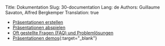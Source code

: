 Title: Dokumentation
Slug: 30-documentation
Lang: de
Authors: Guillaume Savaton, Alfred Bergkemper
Translation: true

* [Präsentationen erstellen](|filename|create.md)
* [Präsentationen abspielen](|filename|play.md)
* [Oft gestellte Fragen (FAQ) und Problemlösungen](|filename|faq.md)
* [Präsentationen demos](https://senshu.github.io/Sozi-demos){:target="_blank"}
